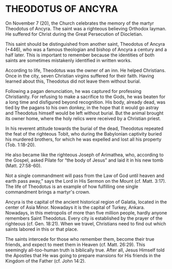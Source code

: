 # THEODOTUS OF ANCYRA

On November 7 (20), the Church celebrates the memory of the martyr Theodotus of Ancyra. The saint was a righteous believing Orthodox layman. He suffered for Christ during the Great Persecution of Diocletian.

This saint should be distinguished from another saint, Theodotus of Ancyra (+446), who was a famous theologian and bishop of Ancyra a century and a half later. This is important to remember because the identities of both saints are sometimes mistakenly identified in written works.

According to life, Theodotus was the owner of an inn. He helped Christians. Once in the city, seven Christian virgins suffered for their faith. Having learned about this, Theodotus did not leave them without burial.

Following a pagan denunciation, he was captured for professing Christianity. For refusing to make a sacrifice to the Gods, he was beaten for a long time and disfigured beyond recognition. His body, already dead, was tied by the pagans to his own donkey, in the hope that it would go astray and Theodotus himself would be left without burial. But the animal brought its owner home, where the holy relics were received by a Christian priest.

In his reverent attitude towards the burial of the dead, Theodotus repeated the feat of the righteous Tobit, who during the Babylonian captivity buried his murdered brothers, for which he was expelled and lost all his property (Tob. 1:18-20).

He also became like the righteous Joseph of Arimathea, who, according to the Gospel, asked Pilate for “the body of Jesus” and laid it in his new tomb (Matt. 27:58-60).

Not a single commandment will pass from the Law of God until heaven and earth pass away,” says the Lord in His Sermon on the Mount (cf. Matt. 3:17). The life of Theodotus is an example of how fulfilling one single commandment brings a martyr's crown.

Ancyra is the capital of the ancient historical region of Galatia, located in the center of Asia Minor. Nowadays it is the capital of Turkey, Ankara. Nowadays, in this metropolis of more than five million people, hardly anyone remembers Saint Theodotus. Every city is established by the prayer of the righteous (cf. Gen. 18:21). When we travel, Christians need to find out which saints labored in this or that place.

The saints intercede for those who remember them, become their true friends, and expect to meet them in Heaven (cf. Matt. 26:29). This seemingly all-too-human truth is biblically true. After all, Jesus Himself told the Apostles that He was going to prepare mansions for His friends in the Kingdom of the Father (cf. John 14:2).
